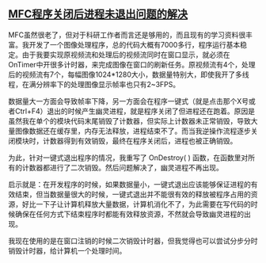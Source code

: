 ## [MFC程序关闭后进程未退出问题的解决](https://blog.csdn.net/chenyongtai123/article/details/79903633)
MFC虽然很老了，但对于科研工作者而言还是够用的，而且现有的学习资料很丰富。我开发了一个图像处理程序，总的代码大概有7000多行，程序运行基本稳定。由于我要实现原视频流和处理后的视频流同时在窗口显示，就必须在OnTimer中开很多计时器，来完成图像在窗口的刷新任务。原视频流有4个，处理后的视频流有7个，每幅图像1024*1280大小，数据量特别大，即使我开了多线程，在满分辨率下的处理图像显示帧率也只有2~3FPS。

数据量大一方面会导致帧率下降，另一方面会在程序一键式（就是点击那个X号或者Ctrl+F4）退出的时候产生幽灵进程，就是程序关闭了但进程还在跑着。原因是虽然我在单个的模块代码末尾销毁了计数器，但实际上计数器未正常销毁，导致大量图像数据还在缓存里，内存无法释放，进程结束不了。而当我逆操作流程逐步关闭模块时，计数器得到有效销毁，最终在程序关闭后，进程也被正确销毁。

为此，针对一键式退出程序的情况，我重写了 OnDestroy( ) 函数，在函数里对所有的计数器都进行了二次销毁。然后问题解决了，幽灵进程不再出现。

启示就是：在开发程序的时候，如果数据量小，一键式退出应该能够保证进程的有效结束，但当数据量很大的时候，一键式退出并不能很有效的释放被程序占用的资源，好比一下子让计算机释放大量数据，计算机消化不了，为此需要在写代码的时候确保在任何方式下结束程序时都能有效释放资源，不然就会导致幽灵进程的出现。

我现在使用的是在窗口注销的时候二次销毁计时器，但我觉得也可以尝试分步分时销毁计时器，给计算机一个处理时间。
